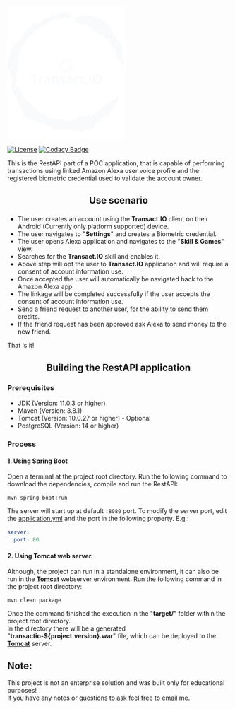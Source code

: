 <p align="">
  <img src="src/main/resources/static/img/brand/transactio-logo-no-background.png" alt="Logo" height="300" />
</p>

[![License](https://img.shields.io/pypi/l/thumbnails.svg)](https://github.com/erik1608/transactio/blob/main/LICENSE)
[![Codacy Badge](https://app.codacy.com/project/badge/Grade/caa6643d42954c1b95850d09c513040e)](https://www.codacy.com/gh/erik1608/transactio/dashboard?utm_source=github.com&amp;utm_medium=referral&amp;utm_content=erik1608/transactio&amp;utm_campaign=Badge_Grade)

This is the RestAPI part of a POC application, that is capable of performing transactions using linked Amazon Alexa user
voice profile
and the registered biometric credential used to validate the account owner.

## <p style="text-align: center;" >Use scenario</p>

* The user creates an account using the **Transact.IO** client on their Android (Currently only platform supported)
  device.
* The user navigates to "**Settings**" and creates a Biometric credential.
* The user opens Alexa application and navigates to the "**Skill & Games**" view.
* Searches for the **Transact.IO** skill and enables it.
* Above step will opt the user to **Transact.IO** application and will require a consent of account information use.
* Once accepted the user will automatically be navigated back to the Amazon Alexa app
* The linkage will be completed successfully if the user accepts the consent of account information use.
* Send a friend request to another user, for the ability to send them credits.
* If the friend request has been approved ask Alexa to send money to the new friend.

That is it!

## <p style="text-align: center;" >Building the RestAPI application</p>

### Prerequisites

* JDK (Version: 11.0.3 or higher)
* Maven (Version: 3.8.1)
* Tomcat (Version: 10.0.27 or higher) - Optional
* PostgreSQL (Version: 14 or higher)

### Process

#### 1. Using Spring Boot

Open a terminal at the project root directory.
Run the following command to download the dependencies, compile and run the RestAPI:

```commandline
mvn spring-boot:run
```

The server will start up at default ``:8080`` port.
To modify the server port, edit the <a href="src/main/resources/application.yml">application.yml</a> and the port in the
following property. E.g.:

```yaml
server:
  port: 80
```

#### 2. Using Tomcat web server.

Although, the project can run in a standalone environment, it can also be run in the <u>**Tomcat**</u> webserver
environment.
Run the following command in the project root directory:

```commandline
mvn clean package
```

Once the command finished the execution in the "**target/**" folder within the project root directory. <br>
In the directory there will be a generated "**transactio-${project.version}.war**" file, which can be deployed to
the <u>**Tomcat**</u> server.

## Note:

This project is not an enterprise solution and was built only for educational purposes!<br>
If you have any notes or questions to ask feel free to <a href="mailto:erikterdavtyan@gmail.com">email</a> me.
